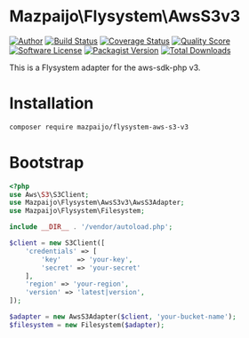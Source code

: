 # Mazpaijo\Flysystem\AwsS3v3

[![Author](http://img.shields.io/badge/author-@frankdejonge-blue.svg?style=flat-square)](https://twitter.com/frankdejonge)
[![Build Status](https://img.shields.io/travis/thephpleague/flysystem-aws-s3-v3/master.svg?style=flat-square)](https://travis-ci.org/thephpleague/flysystem-aws-s3-v3)
[![Coverage Status](https://img.shields.io/scrutinizer/coverage/g/thephpleague/flysystem-aws-s3-v3.svg?style=flat-square)](https://scrutinizer-ci.com/g/thephpleague/flysystem-aws-s3-v3)
[![Quality Score](https://img.shields.io/scrutinizer/g/thephpleague/flysystem-aws-s3-v3.svg?style=flat-square)](https://scrutinizer-ci.com/g/thephpleague/flysystem-aws-s3-v3)
[![Software License](https://img.shields.io/badge/license-MIT-brightgreen.svg?style=flat-square)](LICENSE)
[![Packagist Version](https://img.shields.io/packagist/v/mazpaijo/flysystem-aws-s3-v3.svg?style=flat-square)](https://packagist.org/packages/mazpaijo/flysystem-aws-s3-v3)
[![Total Downloads](https://img.shields.io/packagist/dt/mazpaijo/flysystem-aws-s3-v3.svg?style=flat-square)](https://packagist.org/packages/mazpaijo/flysystem-aws-s3-v3)

This is a Flysystem adapter for the aws-sdk-php v3.

# Installation

```bash
composer require mazpaijo/flysystem-aws-s3-v3
```

# Bootstrap

``` php
<?php
use Aws\S3\S3Client;
use Mazpaijo\Flysystem\AwsS3v3\AwsS3Adapter;
use Mazpaijo\Flysystem\Filesystem;

include __DIR__ . '/vendor/autoload.php';

$client = new S3Client([
    'credentials' => [
        'key'    => 'your-key',
        'secret' => 'your-secret'
    ],
    'region' => 'your-region',
    'version' => 'latest|version',
]);

$adapter = new AwsS3Adapter($client, 'your-bucket-name');
$filesystem = new Filesystem($adapter);
```
